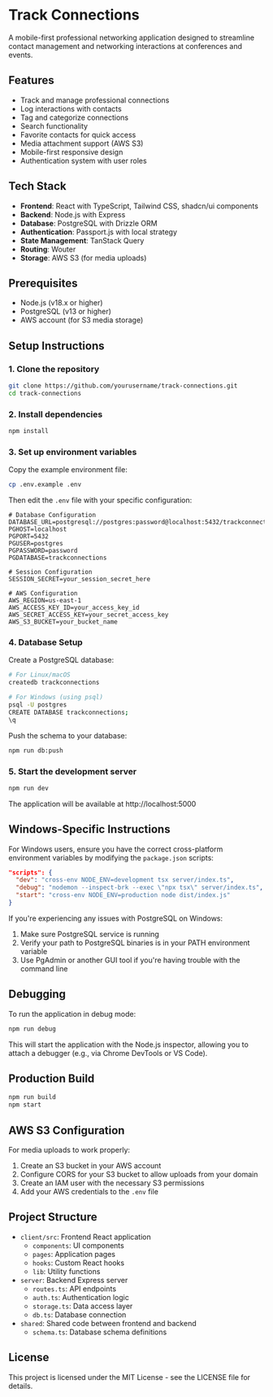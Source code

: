 # Track Connections

A mobile-first professional networking application designed to streamline contact management and networking interactions at conferences and events.

## Features

- Track and manage professional connections
- Log interactions with contacts
- Tag and categorize connections
- Search functionality
- Favorite contacts for quick access
- Media attachment support (AWS S3)
- Mobile-first responsive design
- Authentication system with user roles

## Tech Stack

- **Frontend**: React with TypeScript, Tailwind CSS, shadcn/ui components
- **Backend**: Node.js with Express
- **Database**: PostgreSQL with Drizzle ORM
- **Authentication**: Passport.js with local strategy
- **State Management**: TanStack Query
- **Routing**: Wouter
- **Storage**: AWS S3 (for media uploads)

## Prerequisites

- Node.js (v18.x or higher)
- PostgreSQL (v13 or higher)
- AWS account (for S3 media storage)

## Setup Instructions

### 1. Clone the repository

```bash
git clone https://github.com/yourusername/track-connections.git
cd track-connections
```

### 2. Install dependencies

```bash
npm install
```

### 3. Set up environment variables

Copy the example environment file:

```bash
cp .env.example .env
```

Then edit the `.env` file with your specific configuration:

```
# Database Configuration
DATABASE_URL=postgresql://postgres:password@localhost:5432/trackconnections
PGHOST=localhost
PGPORT=5432
PGUSER=postgres
PGPASSWORD=password
PGDATABASE=trackconnections

# Session Configuration
SESSION_SECRET=your_session_secret_here

# AWS Configuration
AWS_REGION=us-east-1
AWS_ACCESS_KEY_ID=your_access_key_id
AWS_SECRET_ACCESS_KEY=your_secret_access_key
AWS_S3_BUCKET=your_bucket_name
```

### 4. Database Setup

Create a PostgreSQL database:

```bash
# For Linux/macOS
createdb trackconnections

# For Windows (using psql)
psql -U postgres
CREATE DATABASE trackconnections;
\q
```

Push the schema to your database:

```bash
npm run db:push
```

### 5. Start the development server

```bash
npm run dev
```

The application will be available at http://localhost:5000

## Windows-Specific Instructions

For Windows users, ensure you have the correct cross-platform environment variables by modifying the `package.json` scripts:

```json
"scripts": {
  "dev": "cross-env NODE_ENV=development tsx server/index.ts",
  "debug": "nodemon --inspect-brk --exec \"npx tsx\" server/index.ts",
  "start": "cross-env NODE_ENV=production node dist/index.js"
}
```

If you're experiencing any issues with PostgreSQL on Windows:

1. Make sure PostgreSQL service is running
2. Verify your path to PostgreSQL binaries is in your PATH environment variable
3. Use PgAdmin or another GUI tool if you're having trouble with the command line

## Debugging

To run the application in debug mode:

```bash
npm run debug
```

This will start the application with the Node.js inspector, allowing you to attach a debugger (e.g., via Chrome DevTools or VS Code).

## Production Build

```bash
npm run build
npm start
```

## AWS S3 Configuration

For media uploads to work properly:

1. Create an S3 bucket in your AWS account
2. Configure CORS for your S3 bucket to allow uploads from your domain
3. Create an IAM user with the necessary S3 permissions
4. Add your AWS credentials to the `.env` file

## Project Structure

- `client/src`: Frontend React application
  - `components`: UI components
  - `pages`: Application pages
  - `hooks`: Custom React hooks
  - `lib`: Utility functions
- `server`: Backend Express server
  - `routes.ts`: API endpoints
  - `auth.ts`: Authentication logic
  - `storage.ts`: Data access layer
  - `db.ts`: Database connection
- `shared`: Shared code between frontend and backend
  - `schema.ts`: Database schema definitions

## License

This project is licensed under the MIT License - see the LICENSE file for details.
